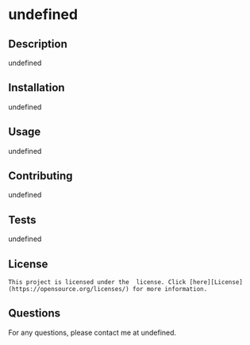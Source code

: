 
  # undefined

  ## Description
  undefined
  
  ## Installation
  undefined

  ## Usage
  undefined
  
  ## Contributing
  undefined
  
  ## Tests
  undefined
  
  ## License
    This project is licensed under the  license. Click [here][License](https://opensource.org/licenses/) for more information.

  ## Questions
  For any questions, please contact me at undefined.
  